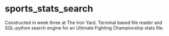 # sports_stats_search
Constructed in week three at The Iron Yard.
Terminal based file reader and SQL-python search engine for an Ultimate Fighting Championship stats file.
